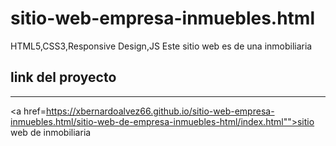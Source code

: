 # sitio-web-empresa-inmuebles.html
HTML5,CSS3,Responsive Design,JS
Este sitio web es de una inmobiliaria




 ## link del proyecto
 ------
 
 <a href=https://xbernardoalvez66.github.io/sitio-web-empresa-inmuebles.html/sitio-web-de-empresa-inmuebles-html/index.html"">sitio web de inmobiliaria</a>
